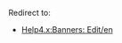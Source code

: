 <!-- Filename: Help4.x:Components_Banners_Banners_Edit / Display title: Banners: Edit -->

Redirect to:

- [Help4.x:Banners:
  Edit/en](https://docs.joomla.org/Help4.x:Banners:_Edit/en "Help4.x:Banners: Edit/en")
